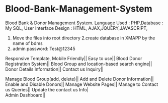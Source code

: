 # Blood-Bank-Management-System
Blood Bank &amp; Donor Management System. Language Used :  PHP,Database :  My SQL, User Interface Design :  HTML, AJAX,JQUERY,JAVASCRIPT,


1. Move the files into root directory
2.create database in XMAPP by the name of bdms 
3. admin password: Test@12345

Responsive Template, Mobile Friendly||
Easy to use||
Blood Donor Registration System||
Blood Group and location-based search engine||
Donor Details Information||
Contact us Inquiry||

Manage Blood Group(add, delete)||
Add and Delete Donor Information||
Enable and Disable Donors||
Manage Website Pages||
Manage to Contact us Queries||
Update the contact us Info|\
Admin Dashboard||
